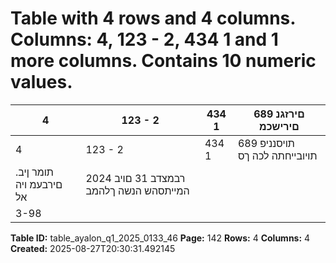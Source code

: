 # Table with 4 rows and 4 columns. Columns: 4, 123 - 2, 434 1 and 1 more columns. Contains 10 numeric values.

| 4 | 123 - 2 | 434 1 | 689 םירזגנ םירישכמ |
|---|---|---|---|
| 4 | 123 - 2 | 434 1 | 689 תויסנניפ תויובייחתה לכה ךס |
| .תומר ןיב םירבעמ ויה אל | 2024 רבמצדב 31 םויב המייתסהש הנשה ךלהמב |  |  |
| 3-98 |  |  |  |

**Table ID:** table_ayalon_q1_2025_0133_46
**Page:** 142
**Rows:** 4
**Columns:** 4
**Created:** 2025-08-27T20:30:31.492145
